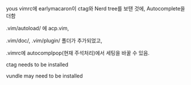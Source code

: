 yous vimrc에 earlymacaron이 ctag와 Nerd tree를 보탠 것에, Autocomplete을 더함

.vim/autoload/ 에 acp.vim,

.vim/doc/, .vim/plugin/ 폴더가 추가되었고,

.vimrc에 autocomplpop(현재 주석처리)에서 세팅을 바꿀 수 있음.


ctag needs to be installed

vundle may need to be installed
